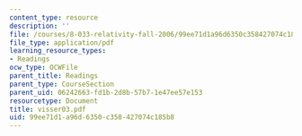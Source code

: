 ```yaml
---
content_type: resource
description: ''
file: /courses/8-033-relativity-fall-2006/99ee71d1a96d6350c358427074c185b8_visser03.pdf
file_type: application/pdf
learning_resource_types:
- Readings
ocw_type: OCWFile
parent_title: Readings
parent_type: CourseSection
parent_uid: 06242663-fd1b-2d8b-57b7-1e47ee57e153
resourcetype: Document
title: visser03.pdf
uid: 99ee71d1-a96d-6350-c358-427074c185b8
---
```

